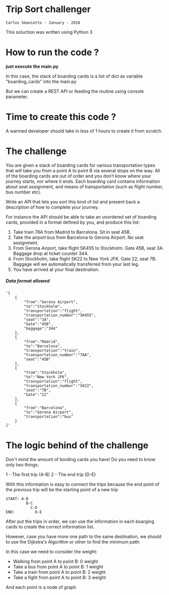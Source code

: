 # Trip Sort challenger

```
Carlos Smaniotto - January - 2018 
```

This soluction was written using Python 3

# How to run the code ?


**just execute the main.py**
 
In this case, the stack of boarding cards is a list of dict as variable "boarding_cards" into the main.py

But we can create a REST API or feeding the routine using console parameter.

# Time to create this code ? 
A warmed developer should take in less of 1 hours to create it from scratch.

# The  challenge

You are given a stack of boarding cards for various transportation types that will take you from a point A to point B via several stops on the way. All of the boarding cards are out of order and you don't know where your journey starts, nor where it ends. Each boarding card contains information about seat assignment, and means of transportation (such as flight number, bus number etc).

Write an API that lets you sort this kind of list and present back a description of how to complete your journey.

For instance the API should be able to take an unordered set of boarding cards, provided in a format defined by you, and produce this list:

1. Take train 78A from Madrid to Barcelona. Sit in seat 45B.
2. Take the airport bus from Barcelona to Gerona Airport. No seat assignment.
3. From Gerona Airport, take flight SK455 to Stockholm. Gate 45B, seat 3A. Baggage drop at ticket counter 344.
4. From Stockholm, take flight SK22 to New York JFK. Gate 22, seat 7B. Baggage will we automatically transferred from your last leg.
5. You have arrived at your final destination.



#####  Data format allowed
```
'[
    {
        "from":"Gerona Airport",
        "to":"Stockholm",
        "transportation":"flight",
        "transportation_number":"SK455",
        "seat":"3A",
        "Gate":"45B",
        "baggage":"344"
    },
    {
        "from":"Madrid",
        "to":"Barcelona",
        "transportation":"train",
        "transportation_number":"78A",
        "seat":"45B"
    },
    {
        "from":"Stockholm",
        "to":"New York JFK",
        "transportation":"flight",
        "transportation_number":"SK22",
        "seat":"7B",
        "Gate":"22"
    },
    {
        "from":"Barcelona",
        "to":"Gerona Airport",
        "transportation":"bus"
    }
]'
```

# The logic behind of the challenge

Don't mind the amount of bording cards you have! Do you need to know only two things:

1 - The first trip (A-B)
2 - The end trip (D-E)

With this information is easy to connect the trips because the end point of the previous trip will be the starting point of a new trip
 ```
 START: A-B
          B-C
            C-D
 END:         D-E
 ```
 
After put the trips in order, we can use the information in each boarging cards to create the correct information list.

However, case you have more one path to the same destination, we should to use the Dijkstra's Algorithm or other to find the minimum path:


In this case we need to consider the weight:
- Walking from point A to point B: 0 weight
- Take a bus from point A to point B: 1 weight
- Take a train from point A to point B: 2 weight
- Take a fight from point A to point B: 3 weight

And each point is a node of graph
